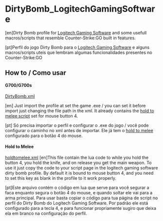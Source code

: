 # DirtyBomb_LogitechGamingSoftware
[en]Dirty Bomb profile for [Logitech Gaming Software](http://support.logitech.com/software/gaming-software) and some usefull macros/scripts that resemble Counter-Strike:GO built in features.

[pt]Perfil do jogo Dirty Bomb para o [Logitech Gaming Software](http://support.logitech.com/software/gaming-software) e alguns macros/scripts uteis que lembram algumas funcionalidades presentes no Counter-Strike:GO

## How to / Como usar

#### G700/G700s
[DirtyBomb.xml](../blob/master/DirtyBomb.xml)

[en] Just import the profile at set the game .exe / you can set it before import just changing the file path in the xml. It already contains the [hold to melee script](#Hold-to-Melee) set for mouse button 4. 

[pt] Só precisa importar o perfil e configurar o .exe do jogo / você pode configurar o caminho no xml antes de importar.
Ele já tem o [hold to melee](#Hold-to-Melee) configurado para o botão 4 do mouse.

#### Hold to Melee
[holdtomelee.xml](../blob/master/holdtomelee.lua)
[en]This file contain the lua code to while you hold the button 4, you hold the knife, and on release you get the main weapon.
To use it just copy the code to your script page in the logitech gaming software dirty bomb profile. By default it is bound to mouse button 4, and you need to set this key as blank in the profile to it work properly.

[pt]Este arquivo contém o código em lua que serve para você segurar a faca enquanto segura o botão 4 do mouse, e quando soltar ele vai para a arma principal.
Para usar basta copiar o código para tua página de script no perfil do Dirty Bomb do Logitech Gaming Software. Por padrão ele está configurado para a tecla 4, e para funcionar propriamente sugiro que deixa ela em branco na configuração do perfil.

